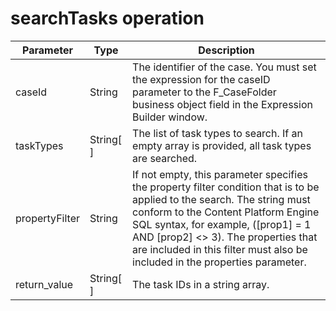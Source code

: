 # searchTasks operation

| Parameter      | Type      | Description                                                                                                                                                                                                                                                                                                                  |
|----------------|-----------|------------------------------------------------------------------------------------------------------------------------------------------------------------------------------------------------------------------------------------------------------------------------------------------------------------------------------|
| caseId         | String    | The identifier of the case. You must set the expression for the caseID parameter to the F\_CaseFolder business object field in the Expression Builder window.                                                                                                                                                                 |
| taskTypes      | String[ ] | The list of task types to search. If an empty array is provided, all task types are searched.                                                                                                                                                                                                                                |
| propertyFilter | String    | If not empty, this parameter specifies the property filter condition that is to be applied to the search. The string must conform to the Content Platform Engine SQL syntax, for example, ([prop1] = 1 AND [prop2] <> 3). The properties that are included in this filter must also be included in the properties parameter. |
| return\_value   | String[ ] | The task IDs in a string array.                                                                                                                                                                                                                                                                                              |